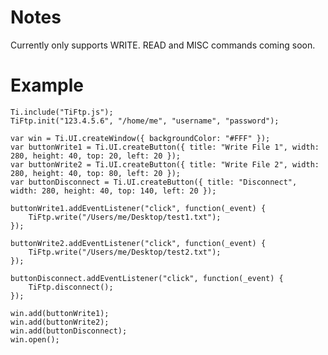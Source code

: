 Notes
=====

Currently only supports WRITE. READ and MISC commands coming soon.

Example
=======

	Ti.include("TiFtp.js");
	TiFtp.init("123.4.5.6", "/home/me", "username", "password");
	
	var win = Ti.UI.createWindow({ backgroundColor: "#FFF" });
	var buttonWrite1 = Ti.UI.createButton({ title: "Write File 1", width: 280, height: 40, top: 20, left: 20 });
	var buttonWrite2 = Ti.UI.createButton({ title: "Write File 2", width: 280, height: 40, top: 80, left: 20 });
	var buttonDisconnect = Ti.UI.createButton({ title: "Disconnect", width: 280, height: 40, top: 140, left: 20 });
	
	buttonWrite1.addEventListener("click", function(_event) {
		TiFtp.write("/Users/me/Desktop/test1.txt");
	});
	
	buttonWrite2.addEventListener("click", function(_event) {
		TiFtp.write("/Users/me/Desktop/test2.txt");
	});
	
	buttonDisconnect.addEventListener("click", function(_event) {
		TiFtp.disconnect();
	});
	
	win.add(buttonWrite1);
	win.add(buttonWrite2);
	win.add(buttonDisconnect);
	win.open();